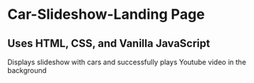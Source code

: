 # Car-Slideshow-Landing Page

## Uses HTML, CSS, and Vanilla JavaScript

Displays slideshow with cars and successfully plays Youtube video in the background

